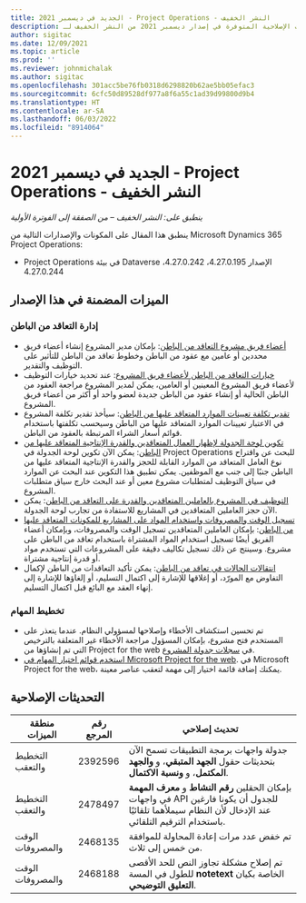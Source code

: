 ```yaml
---
title: الجديد في ديسمبر 2021 - Project Operations - النشر الخفيف
description: يوفر هذا المقال معلومات حول التحديثات الإصلاحية المتوفرة في إصدار ديسمبر 2021 من النشر الخفيف لـ Project Operations.
author: sigitac
ms.date: 12/09/2021
ms.topic: article
ms.prod: ''
ms.reviewer: johnmichalak
ms.author: sigitac
ms.openlocfilehash: 301acc5be76fb0318d6298820b62ae5bb05efac3
ms.sourcegitcommit: 6cfc50d89528df977a8f6a55c1ad39d99800d9b4
ms.translationtype: HT
ms.contentlocale: ar-SA
ms.lasthandoff: 06/03/2022
ms.locfileid: "8914064"
---
```

# <a name="whats-new-december-2021---project-operations-lite-deployment"></a>الجديد في ديسمبر 2021 - Project Operations - النشر الخفيف

_ينطبق على: النشر الخفيف – من الصفقة إلى الفوترة الأولية_

ينطبق هذا المقال على المكونات والإصدارات التالية من Microsoft Dynamics 365 Project Operations:

- Project Operations في بيئة Dataverse الإصدار 4.27.0.195، 4.27.0.242، 4.27.0.244


## <a name="features-included-in-this-release"></a>الميزات المضمنة في هذا الإصدار

### <a name="subcontract-management"></a>إدارة التعاقد من الباطن‬ 

- [أعضاء فريق مشروع التعاقد من الباطن](../subcontracting/subcontracting-project-team-members.md): بإمكان مدير المشروع إنشاء أعضاء فريق محددين أو عامين مع عقود من الباطن وخطوط تعاقد من الباطن للتأثير على التوظيف والتقدير.
- [خيارات التعاقد من الباطن لأعضاء فريق المشروع](../subcontracting/subcon-options.md): عند تحديد خيارات التوظيف لأعضاء فريق المشروع المعينين أو العامين، يمكن لمدير المشروع مراجعة العقود من الباطن الحالية أو إنشاء عقود من الباطن جديدة لعضو واحد أو أكثر من أعضاء فريق المشروع. 
- [تقدير تكلفة تعيينات الموارد المتعاقد عليها من الباطن](../subcontracting/costing-subcon-ra.md): سيأخذ تقدير تكلفة المشروع في الاعتبار تعيينات الموارد المتعاقد عليها من الباطن وسيحسب تكلفتها باستخدام قوائم أسعار الشراء المرتبطة بالعقود من الباطن. 
- [تكوين لوحة الجدولة لإظهار العمال المتعاقدين والقدرة الإنتاجية المتعاقد عليها من الباطن‬](../subcontracting/configure-sb-subcon.md): يمكن الآن تكوين لوحة الجدولة في Project Operations للبحث عن واقتراح نوع العامل المتعاقد من الموارد القابلة للحجز والقدرة الإنتاجية المتعاقد عليها من الباطن جنبًا إلى جنب مع الموظفين. يمكن تطبيق هذا التكوين عند البحث عن الموارد في سياق التوظيف لمتطلبات مشروع معين أو عند البحث خارج سياق متطلبات المشروع.
- [التوظيف في المشروع بالعاملين المتعاقدين والقدرة على التعاقد من الباطن](../subcontracting/staffing-cw.md): يمكن الآن حجز العاملين المتعاقدين في المشاريع للاستفادة من تجارب لوحة الجدولة.
- [تسجيل الوقت والمصروفات واستخدام المواد على المشاريع للمكونات المتعاقد عليها من الباطن‬](../subcontracting/recording-subcon-actuals.md): بإمكان العاملين المتعاقدين تسجيل الوقت والمصروفات، وبإمكان أعضاء الفريق أيضًا تسجيل استخدام المواد المشتراة باستخدام تعاقد من الباطن على مشروع. وسينتج عن ذلك تسجيل تكاليف دقيقة على المشروعات التي تستخدم مواد أو قدرة إنتاجية مشتراة.
- [انتقالات الحالات في تعاقد من الباطن‬](../subcontracting/subcon-states.md): يمكن تأكيد التعاقدات من الباطن لإكمال التفاوض مع المورّد، أو إغلاقها للإشارة إلى اكتمال التسليم، أو إلغاؤها للإشارة إلى إنهاء العقد مع البائع قبل اكتمال التسليم.

### <a name="task-planning"></a>تخطيط المهام
- تم تحسين استكشاف الأخطاء وإصلاحها لمسؤولي النظام. عندما يتعذر على المستخدم فتح مشروع، بإمكان المسؤول مراجعة الأخطاء غير المتعلقة بالترخيص التي تم إنشاؤها من Project for the web في [سجلات جدولة المشروع](../../project-management/schedule-api-logs.md).
- [استخدم قوائم اختيار المهام في Microsoft Project for the web](https://support.microsoft.com/en-us/office/use-task-checklists-in-microsoft-project-for-the-web-c69bcf73-5c75-4ad3-9893-6d6f92360e9c). في Microsoft Project for the web، يمكنك إضافة قائمة اختيار إلى مهمة لتعقب عناصر معينة.

## <a name="quality-updates"></a>التحديثات الإصلاحية

| **منطقة الميزات** | **رقم المرجع** | **تحديث إصلاحي** |
| --- | --- | --- |
| التخطيط والتعقب | 2392596 | جدولة واجهات برمجة التطبيقات تسمح الآن بتحديثات حقول **الجهد المتبقي**، و **والجهد المكتمل**، و **ونسبة الاكتمال**. |
| التخطيط والتعقب | 2478497 | بإمكان الحقلين **رقم النشاط** و **معرف المهمة** في واجهات API للجدول أن يكونا فارغين عند الإدخال لأن النظام سيملأهما تلقائيًا باستخدام الترقيم التلقائي.|
| الوقت والمصروفات | 2468135 | تم خفض عدد مرات إعادة المحاولة للموافقة من خمس إلى ثلاث. |
| الوقت والمصروفات | 2468188 | تم إصلاح مشكلة تجاوز النص للحد الأقصى للطول في المسة **notetext** الخاصة بكيان **التعليق التوضيحي**. |

